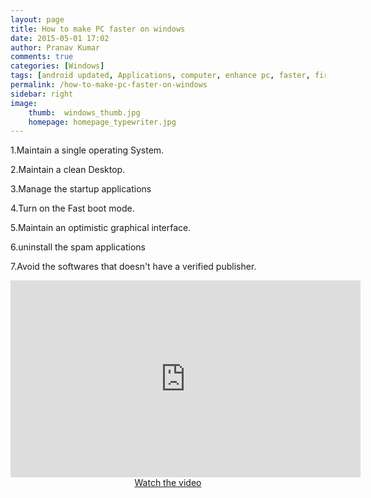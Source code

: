 ```yaml
---
layout: page
title: How to make PC faster on windows
date: 2015-05-01 17:02
author: Pranav Kumar
comments: true
categories: [Windows]
tags: [android updated, Applications, computer, enhance pc, faster, first, windows, windows performance]
permalink: /how-to-make-pc-faster-on-windows
sidebar: right
image:
    thumb:  windows_thumb.jpg
    homepage: homepage_typewriter.jpg
---
```

<p>1.Maintain a single operating System.</p>
<p>2.Maintain a clean Desktop.</p>
<p>3.Manage the startup applications</p>
<p>4.Turn on the Fast boot mode.</p>
<p>5.Maintain an optimistic graphical interface.</p>
<p>6.uninstall the spam applications</p>
<p>7.Avoid the softwares that doesn't have a verified publisher.</p>
<p style="text-align: center;"><iframe src="https://www.youtube.com/embed/Z4YPyTKGDD0" width="560" height="315" frameborder="0" allowfullscreen="allowfullscreen"></iframe> <br/>
<a href="http://www.youtube.com/embed/Z4YPyTKGDD0">Watch the video</a>
</p>

